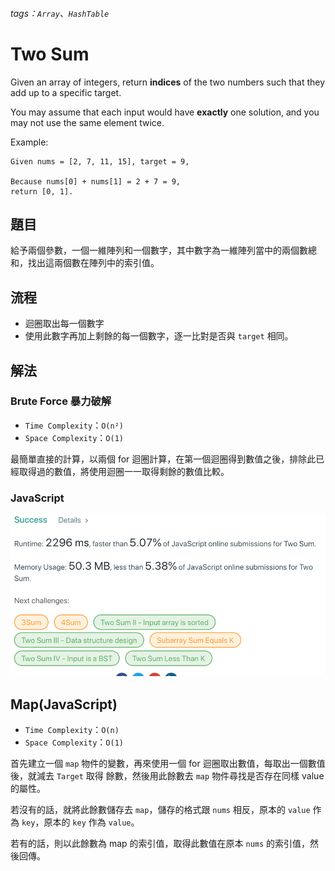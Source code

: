 ###### tags：`Array`、`HashTable`
# Two Sum
Given an array of integers, return **indices** of the two numbers such that they add up to a specific target.

You may assume that each input would have **exactly** one solution, and you may not use the same element twice.

Example:
```
Given nums = [2, 7, 11, 15], target = 9,

Because nums[0] + nums[1] = 2 + 7 = 9,
return [0, 1].
```

## 題目

給予兩個參數，一個一維陣列和一個數字，其中數字為一維陣列當中的兩個數總和，找出這兩個數在陣列中的索引值。

## 流程

* 迴圈取出每一個數字
* 使用此數字再加上剩餘的每一個數字，逐一比對是否與 `target` 相同。

## 解法
### Brute Force 暴力破解

* `Time Complexity`：`O(n²)`
* `Space Complexity`：`O(1)`

最簡單直接的計算，以兩個 for 迴圈計算，在第一個迴圈得到數值之後，排除此已經取得過的數值，將使用迴圈一一取得剩餘的數值比較。


### JavaScript
![](./191027_BruteForce.png)

## Map(JavaScript)

* `Time Complexity`：`O(n)`
* `Space Complexity`：`O(1)`

首先建立一個 `map` 物件的變數，再來使用一個 for 迴圈取出數值，每取出一個數值後，就減去 `Target` 取得 餘數，然後用此餘數去 `map` 物件尋找是否存在同樣 value 的屬性。

若沒有的話，就將此餘數儲存去 `map`，儲存的格式跟 `nums` 相反，原本的 `value` 作為 `key`，原本的 `key` 作為 `value`。

若有的話，則以此餘數為 map 的索引值，取得此數值在原本 `nums` 的索引值，然後回傳。

